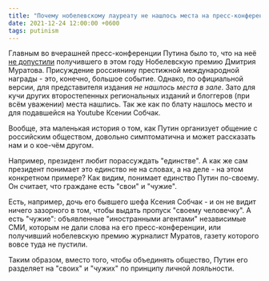 ```yaml
---
title: "Почему нобелевскому лауреату не нашлось места на пресс-конференции Путина"
date: 2021-12-24 12:00:00 +0600
tags: putinism
---
```

Главным во вчерашней пресс-конференции Путина было то, что на неё [не допустили](https://www.gazeta.ru/politics/2021/12/22/14343937.shtml) получившего в этом году Нобелевскую премию Дмитрия Муратова. Присуждение россиянину престижной международной награды - это, конечно, большое событие. Однако, по официальной версии, для представителя издания _не нашлось места в зале_. Зато для кучи других второстепенных региональных изданий и блоггеров (при всём уважении) места нашлись. Так же как по блату нашлось место и для подавшейся на Youtube Ксении Собчак. 

Вообще, эта маленькая история о том, как Путин организует общение с российским обществом, довольно симптоматична и может рассказать нам и о кое-чём другом.

Например, президент любит порассуждать "единстве". А как же сам президент понимает это единство не на словах, а на деле - на этом конкретном примере? Как видим, понимает единство Путин по-своему. Он считает, что граждане есть "свои" и "чужие".

Есть, например, дочь его бывшего шефа Ксения Собчак - и он не видит ничего зазорного в том, чтобы выдать пропуск "своему человечку". А есть "чужие": объявленные "иностранными агентами" независимые СМИ, которым не дали слова на его пресс-конференции, или получивший нобелевскую премию журналист Муратов, газету которого вовсе туда не пустили.

Таким образом, вместо того, чтобы объединять общество, Путин его разделяет на "своих" и "чужих" по принципу личной лояльности.

